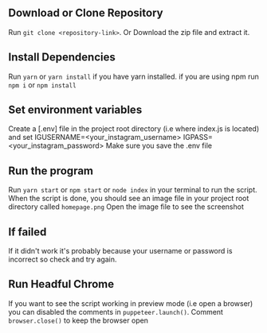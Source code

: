 ## Download or Clone Repository

Run `git clone <repository-link>`.
Or Download the zip file and extract it.

## Install Dependencies

Run `yarn` or `yarn install` if you have yarn installed.
if you are using npm run `npm i` or `npm install`

## Set environment variables

Create a [.env] file in the project root directory (i.e where index.js is located) and set
IGUSERNAME=<your_instagram_username>
IGPASS=<your_instagram_password>
Make sure you save the .env file

## Run the program

Run `yarn start` or `npm start` or `node index` in your terminal to run the script.
When the script is done, you should see an image file in your project root directory called `homepage.png`
Open the image file to see the screenshot

## If failed

If it didn't work it's probably because your username or password is incorrect so check and try again.

## Run Headful Chrome

If you want to see the script working in preview mode (i.e open a browser) you can disabled the comments in `puppeteer.launch()`.
Comment `browser.close()` to keep the browser open
